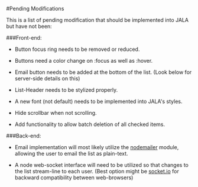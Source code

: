 #Pending Modifications

This is a list of pending modification that should be implemented
into JALA but have not been:

###Front-end:

  - Button focus ring needs to be removed or reduced.

  - Buttons need a color change on :focus as well as :hover.

  - Email button needs to be added at the bottom of the list.
    (Look below for server-side details on this)

  - List-Header needs to be stylized properly.

  - A new font (not default) needs to be implemented into
    JALA's styles.

  - Hide scrollbar when not scrolling.

  - Add functionality to allow batch deletion of all checked
    items.


###Back-end:

  - Email implementation will most likely utilize the [nodemailer](https://www.npmjs.com/package/nodemailer)
    module, allowing the user to email the list as plain-text.

  - A node web-socket interface will need to be utilized so that
    changes to the list stream-line to each user.
    (Best option might be [socket.io](http://socket.io/) for
    backward compatibility between web-browsers)
